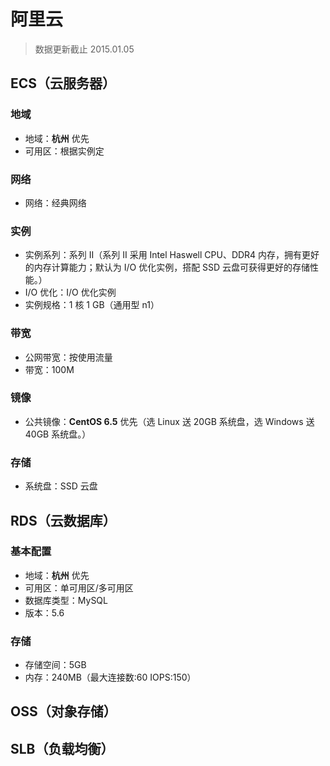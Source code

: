 # 阿里云

> 数据更新截止 2015.01.05

## ECS（云服务器）

### 地域

* 地域：__杭州__ 优先
* 可用区：根据实例定

### 网络

* 网络：经典网络

### 实例

* 实例系列：系列 II（系列 II 采用 Intel Haswell CPU、DDR4 内存，拥有更好的内存计算能力；默认为 I/O 优化实例，搭配 SSD 云盘可获得更好的存储性能。）
* I/O 优化：I/O 优化实例
* 实例规格：1 核 1 GB（通用型 n1）

### 带宽

* 公网带宽：按使用流量
* 带宽：100M

### 镜像

* 公共镜像：__CentOS 6.5__ 优先（选 Linux 送 20GB 系统盘，选 Windows 送 40GB 系统盘。）

### 存储

* 系统盘：SSD 云盘

## RDS（云数据库）

### 基本配置

* 地域：__杭州__ 优先
* 可用区：单可用区/多可用区
* 数据库类型：MySQL
* 版本：5.6

### 存储

* 存储空间：5GB
* 内存：240MB（最大连接数:60 IOPS:150）

## OSS（对象存储）

## SLB（负载均衡）
